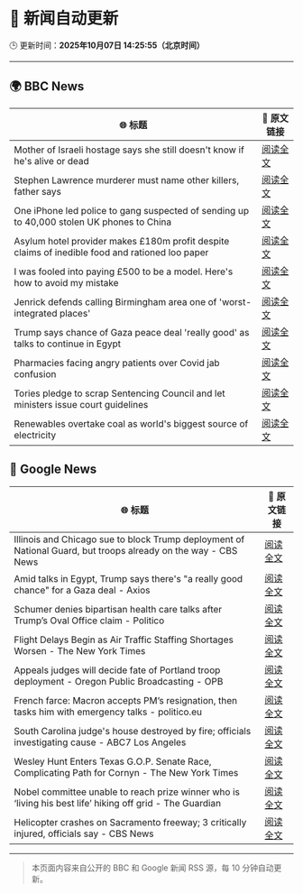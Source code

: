 # 🧠 新闻自动更新

🕒 更新时间：**2025年10月07日 14:25:55（北京时间）**

---

## 🌍 BBC News

| 🌐 标题 | 🔗 原文链接 |
|--------|-------------|
| Mother of Israeli hostage says she still doesn't know if he's alive or dead | [阅读全文](https://www.bbc.com/news/articles/c7840n4nwx8o?at_medium=RSS&at_campaign=rss) |
| Stephen Lawrence murderer must name other killers, father says | [阅读全文](https://www.bbc.com/news/articles/c89djd0yn1wo?at_medium=RSS&at_campaign=rss) |
| One iPhone led police to gang suspected of sending up to 40,000 stolen UK phones to China | [阅读全文](https://www.bbc.com/news/articles/c20vlpwrzwdo?at_medium=RSS&at_campaign=rss) |
| Asylum hotel provider makes £180m profit despite claims of inedible food and rationed loo paper | [阅读全文](https://www.bbc.com/news/articles/ce9r5m74de8o?at_medium=RSS&at_campaign=rss) |
| I was fooled into paying £500 to be a model. Here's how to avoid my mistake | [阅读全文](https://www.bbc.com/news/articles/ckg3w2n8nx7o?at_medium=RSS&at_campaign=rss) |
| Jenrick defends calling Birmingham area one of 'worst-integrated places' | [阅读全文](https://www.bbc.com/news/articles/cy85zlpwne6o?at_medium=RSS&at_campaign=rss) |
| Trump says chance of Gaza peace deal 'really good' as talks to continue in Egypt | [阅读全文](https://www.bbc.com/news/articles/c708l7vgwywo?at_medium=RSS&at_campaign=rss) |
| Pharmacies facing angry patients over Covid jab confusion | [阅读全文](https://www.bbc.com/news/articles/cm28q5gqvppo?at_medium=RSS&at_campaign=rss) |
| Tories pledge to scrap Sentencing Council and let ministers issue court guidelines | [阅读全文](https://www.bbc.com/news/articles/cn95w5jqyz0o?at_medium=RSS&at_campaign=rss) |
| Renewables overtake coal as world's biggest source of electricity | [阅读全文](https://www.bbc.com/news/articles/cx2rz08en2po?at_medium=RSS&at_campaign=rss) |

## 📰 Google News

| 🌐 标题 | 🔗 原文链接 |
|--------|-------------|
| Illinois and Chicago sue to block Trump deployment of National Guard, but troops already on the way - CBS News | [阅读全文](https://news.google.com/rss/articles/CBMiiwFBVV95cUxNeXFXaXptcGxlYjFhWjZERnVRZGFyLVFKN0lUcjdILW10U0EyVURpSUR5TlczTmFKS2phcF85Sk8yMGgtbXo4U19DRFViUUY0cmlubHJMVUE5Qnk1X0YwU0FNX3pta1FYSzdBRGlKUVpLd0RYcTdUY085S0FNMXNlM1hnUjNqSS1WeXpr?oc=5) |
| Amid talks in Egypt, Trump says there's "a really good chance" for a Gaza deal - Axios | [阅读全文](https://news.google.com/rss/articles/CBMidkFVX3lxTFAwS0N3djJhQVdKMGgzc2FYSUxMakxndzIxc3dGM1ZRdE5oTWp5cngtcUxqWmYtZkhBRkFiMzh2Mjg4WGMtYTRPd0FQNU9pQUJka1pSS0ZBNVpUX3ZNU3F0aVQ4S1RVY2lfd09kNjJJQV9EVy1rZnc?oc=5) |
| Schumer denies bipartisan health care talks after Trump’s Oval Office claim - Politico | [阅读全文](https://news.google.com/rss/articles/CBMioAFBVV95cUxOU1V6dlh3RHJzNll6bkZ0T0w5c3V1NEhxWmdZaEozOFJuQkdIN0xrSEpIV3NqdkF4WUNsbWNBOFhkRDBiMjY3bmloTHVzU1dVNnFTNU45bExJSmptTDhIY0lmeFhzNjl6Z0xsbjBHSVF4ZzVTWkxMS0pZQXA1ZlM5QmZOeDRGNzA1MEg0bGgxdXBtRDZ4dVZWbHh5cG42am5o?oc=5) |
| Flight Delays Begin as Air Traffic Staffing Shortages Worsen - The New York Times | [阅读全文](https://news.google.com/rss/articles/CBMihAFBVV95cUxPbm90YlJxLVJrSkdIekxBNkpDRlNjaEsxSWNRbHM3TlBzNEEzYm1nTE15ejhUZXFGSGxiT3lqTkFhX21GSlN3TmM3OFdab05QNklNellvVW0xM09EM203Z3RxeGN1czlJS2l4R25ia2pJYVlyWHJ0MzE2OXl6RmlmT0ZpUW4?oc=5) |
| Appeals judges will decide fate of Portland troop deployment - Oregon Public Broadcasting - OPB | [阅读全文](https://news.google.com/rss/articles/CBMihwFBVV95cUxPMWcxRU54UV9aWXc0QmZONVJUTkZhSWltWlE3ekt2ODFTbGoyaXZzblM2MGVMREZ4LUs0SWhqNVBPaTFESFkzb0lIUmxPM1VUcHZWQjh0QjJKTlZWd1RpTUZHNE5lSmwzdUdmRVd1X19qWFBXQUcydkc4azZvc3VsZlg3U2V4N2s?oc=5) |
| French farce: Macron accepts PM’s resignation, then tasks him with emergency talks - politico.eu | [阅读全文](https://news.google.com/rss/articles/CBMiuwFBVV95cUxNYkVrdG5JMU15YXhCQjVEVGxockJtZFVYRExhSF9PdGNxbTFmeXRKQXZjSURGY2hZMm5YaXppZUZMd0RQVG1BZXpNWWZrM2plMVF4OUxNX0lTaWE2QnR1Zm1GRmJ0bEg0Tk5yeGM4bnhaRDRDcFBTVFhlcHBZM1RueU5HajBaaDBUbXFuRW1TT05pYkZOYllFM1lwNkZxNlljVENyWXNJOVExemxpRlMwMWlIVVZnWmxFX09F?oc=5) |
| South Carolina judge's house destroyed by fire; officials investigating cause - ABC7 Los Angeles | [阅读全文](https://news.google.com/rss/articles/CBMiogFBVV95cUxNOFI4aUk3UUJiQkdZSzF4ZVhud2VVUXJFWExfSEtUVzNQYkhsVGt0UGZCS3RMM3EwSXVOUFE2R3V4NmlGemFZcldEUmE0Y2xCVUhMbUh6b25LcUdpSGFNbW9TdC1vUjVqZGlhZFJ6dThDaTBmc09UQmxoUkJ2bUNET3prYVV6OTZ1RU9VMGhoX0pxbmFoSUpnV1Z4UVNLZE9qMlE?oc=5) |
| Wesley Hunt Enters Texas G.O.P. Senate Race, Complicating Path for Cornyn - The New York Times | [阅读全文](https://news.google.com/rss/articles/CBMilAFBVV95cUxNaFdSb1d6cnFucVJkazlZYlpfQU9EeE0tVnNIT3NmTVpwOXJIX214MmVBZmFOR0Vyc3RnellVQWJKdVJESVdFbThuV3c0SEVSWkNfN1ZwbEtVUVlIeWl2R0o0SThJeWR2ZFl5SEF5bVZaczZXYkw2ZFJSV1MwMkhtUm8zZVNPM18wSzdrekxiT2tWaXRQ?oc=5) |
| Nobel committee unable to reach prize winner who is ‘living his best life’ hiking off grid - The Guardian | [阅读全文](https://news.google.com/rss/articles/CBMiuAFBVV95cUxPMXdmZDJieDc5VFlyVC0wTVRRZ3BnRVhVNDhVUk5IZ3pXaDVCelRjZWlHUzR0YTVHcG9aTmF0N0N0c0RwQ2Z1cXVuZmhQTUxfUjNkanRyV29ISzNVNXpkZTloUzJ3VlY5UXFUWWRNaVNoNXB3U0ZWTGQybWxMYTdGMEtyYXloTElSbDl2RmxpaGhZYkVodEJKZVFuQUdBOGUwWFZDQmZ1V3IyMlhtVklaRlQwYXhqSFlp?oc=5) |
| Helicopter crashes on Sacramento freeway; 3 critically injured, officials say - CBS News | [阅读全文](https://news.google.com/rss/articles/CBMihgFBVV95cUxNcjdYQlQzU2E5dmNFQ2tiNUZGaGpBUktaRDl5RThoRlUzVWJZUzZCanBobG54bkhQXzk0bTluRXBmZklOWHVYbTJGZkJxekZPeG9QQ29Mck4tUzc2QkJZRGFzYXAtYmNBVUFZYVdFb3JUUExYa0xQT2pMamNKLTZ3cW16RVlNdw?oc=5) |

---
> 本页面内容来自公开的 BBC 和 Google 新闻 RSS 源，每 10 分钟自动更新。